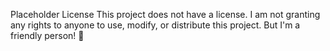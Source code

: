 Placeholder License
This project does not have a license. I am not granting any rights to anyone to use, modify, or distribute this project.
But I'm a friendly person! :wave:
